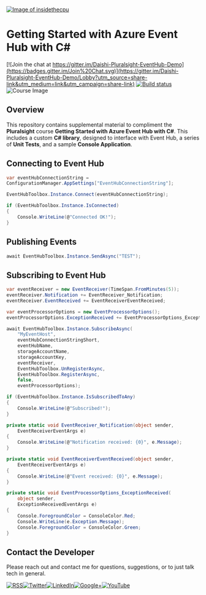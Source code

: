 <a href="http://insidethecpu.com">![Image of insidethecpu](https://dl.dropboxusercontent.com/u/26042707/Daishi%20Systems%20Icon%20with%20Text%20%28really%20tiny%20with%20photo%29.png)</a>
# Getting Started with Azure Event Hub with C&#35;
[![Join the chat at https://gitter.im/Daishi-Pluralsight-EventHub-Demo](https://badges.gitter.im/Join%20Chat.svg)](https://gitter.im/Daishi-Pluralsight-EventHub-Demo/Lobby?utm_source=share-link&utm_medium=link&utm_campaign=share-link)
[![Build status](https://ci.appveyor.com/api/projects/status/fflciv7os94nxl9u?svg=true)](https://ci.appveyor.com/project/daishisystems/daishi-pluralsight-eventhub-demo)
![Course Image](https://dl.dropboxusercontent.com/u/26042707/Fotolia_107425663_S%20-%20Copy.jpg)
## Overview
This repository contains supplemental material to compliment the **Pluralsight** course **Getting Started with Azure Event Hub with C#**. This includes a custom **C# library**, designed to interface with Event Hub, a series of **Unit Tests**, and a sample **Console Application**.
## Connecting to Event Hub
```cs
var eventHubConnectionString =
ConfigurationManager.AppSettings["EventHubConnectionString"];

EventHubToolbox.Instance.Connect(eventHubConnectionString);

if (EventHubToolbox.Instance.IsConnected)
{
    Console.WriteLine(@"Connected OK!");
}
```
## Publishing Events
```cs
await EventHubToolbox.Instance.SendAsync("TEST");
```
## Subscribing to Event Hub
```cs
var eventReceiver = new EventReceiver(TimeSpan.FromMinutes(5));
eventReceiver.Notification += EventReceiver_Notification;
eventReceiver.EventReceived += EventReceiverEventReceived;

var eventProcessorOptions = new EventProcessorOptions();
eventProcessorOptions.ExceptionReceived += EventProcessorOptions_ExceptionReceived;

await EventHubToolbox.Instance.SubscribeAsync(
    "MyEventHost",
    eventHubConnectionStringShort,
    eventHubName,
    storageAccountName,
    storageAccountKey,
    eventReceiver,
    EventHubToolbox.UnRegisterAsync,
    EventHubToolbox.RegisterAsync,
    false,
    eventProcessorOptions);

if (EventHubToolbox.Instance.IsSubscribedToAny)
{
    Console.WriteLine(@"Subscribed!");
}

private static void EventReceiver_Notification(object sender,
    EventReceiverEventArgs e)
{
    Console.WriteLine(@"Notification received: {0}", e.Message);
}

private static void EventReceiverEventReceived(object sender,
    EventReceiverEventArgs e)
{
    Console.WriteLine(@"Event received: {0}", e.Message);
}

private static void EventProcessorOptions_ExceptionReceived(
    object sender,
    ExceptionReceivedEventArgs e)
{
    Console.ForegroundColor = ConsoleColor.Red;
    Console.WriteLine(e.Exception.Message);
    Console.ForegroundColor = ConsoleColor.Green;
}
```
## Contact the Developer
Please reach out and contact me for questions, suggestions, or to just talk tech in general.


<a href="http://insidethecpu.com/feed/">![RSS](https://dl.dropboxusercontent.com/u/26042707/rss.png)</a><a href="https://twitter.com/daishisystems">![Twitter](https://dl.dropboxusercontent.com/u/26042707/twitter.png)</a><a href="https://www.linkedin.com/in/daishisystems">![LinkedIn](https://dl.dropboxusercontent.com/u/26042707/linkedin.png)</a><a href="https://plus.google.com/102806071104797194504/posts">![Google+](https://dl.dropboxusercontent.com/u/26042707/g.png)</a><a href="https://www.youtube.com/user/daishisystems">![YouTube](https://dl.dropboxusercontent.com/u/26042707/youtube.png)</a>

